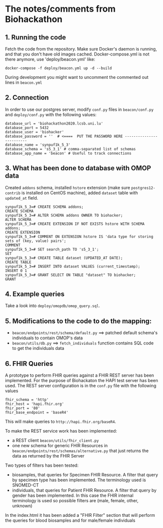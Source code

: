 # The notes/comments from Biohackathon

## 1. Running the code
Fetch the code from the repository. Make sure Docker's daemon is running, and that you don't have old images cached.
Docker-compose.yml is not there anymore, use 'deploy/beacon.yml' like:

```
docker-compose -f deploy/beacon.yml up -d --build
```

During development you might want to uncomment the commented out lines in `beacon.yml`

## 2. Connection
In order to use our postgres server, modify `conf.py` files in `beacon/conf.py` and `deploy/conf.py` with the following values:

```
database_url = 'biohackathon2020.lcsb.uni.lu'
database_port = 5432
database_user = 'biohacker'
database_password = ''  # <====  PUT THE PASSWORD HERE -------------------------
database_name = 'synpuf1k_5_3'
database_schema = 's5_3_1' # comma-separated list of schemas
database_app_name = 'beacon' # Useful to track connections
```

## 3. What has been done to database with OMOP data
Created `addons` schema, installed `hstore` extension (make sure `postgres12-contrib` is installed on CentOS machine), added `dataset` table with `updated_at` field.

```
synpuf1k_5_3=# CREATE SCHEMA addons;
CREATE SCHEMA
synpuf1k_5_3=# ALTER SCHEMA addons OWNER TO biohacker;
ALTER SCHEMA
synpuf1k_5_3=# CREATE EXTENSION IF NOT EXISTS hstore WITH SCHEMA addons;
CREATE EXTENSION
synpuf1k_5_3=# COMMENT ON EXTENSION hstore IS 'data type for storing sets of (key, value) pairs';
COMMENT
synpuf1k_5_3=# SET search_path TO 's5_3_1';
SET
synpuf1k_5_3=# CREATE TABLE dataset (UPDATED_AT DATE);
CREATE TABLE
synpuf1k_5_3=# INSERT INTO dataset VALUES (current_timestamp);
INSERT 0 1
synpuf1k_5_3=# GRANT SELECT ON TABLE "dataset" TO biohacker;
GRANT
```

## 4. Example queries
Take a look into `deploy/omopdb/omop_query.sql`.

## 5. Modifications to the code to do the mapping:
 * `beacon/endpoints/rest/schema/default.py` ==> patched default schema's individuals to contain OMOP's data
 * `beacon/utils/db.py` ==> `fetch_individuals` function contains SQL code to get the individuals data
 
## 6. FHIR Queries

A prototype to perform FHIR queries against a FHIR REST server has been implemented. For the purpose of Biohackaton 
the HAPI test server has been used. The REST server configuration is in the ``conf.py`` file with the following values

```
fhir_schema = 'http'
fhir_host = 'hapi.fhir.org'
fhir_port = '80'
fhir_base_endpoint = 'baseR4'
``` 

This will make queries to ``http://hapi.fhir.org/baseR4``.

To make the REST service work has been implemented:

- a REST client ``beacon/utils/fhir_client.py``
- one new schema for generic FHIR Resources in ``beacon/endpoints/rest/schemas/alternative.py`` that just returns the 
  data as returned by the FHIR Server
  
Two types of filters has been tested:

- biosamples, that queries for Specimen FHIR Resource. A filter that query by specimen type has been implemented. 
    The terminology used is SNOMED-CT
- individuals, that queries for Patient FHIR Resource. A filter that query by gender has been implemented. 
    In this case the FHIR internal terminology is used so possible filters are (male, female, other, unknown)
    
In the index.html it has been added a "FHIR Filter" section that will perform the queries for blood biosamples and for 
male/female individuals